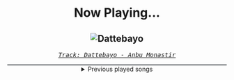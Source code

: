 <div align="center"> 
<h1>Now Playing...</h1>

![Dattebayo](https://i.scdn.co/image/ab67616d00001e0254d1f9cd74a3b5429eaba97d)
--
_<samp><a href="https://open.spotify.com/track/0fVgS14RhyOpQ5oGuoHbE0">Track: Dattebayo - Anbu Monastir</a></samp>_

<div style="border: 1px #4B5054 solid"></div>
<details>
  <summary>
    Previous played songs
  </summary>
  <table>
    <thead>
      <tr>
        <th>
          Artist
        </th>
        <th>
          Song
        </th>
        <th>
          Link
        </th>
      </tr>
    </thead>
    <tbody>
      <tr><td>Anbu Monastir</td><td>Dattebayo</td><td><a href="https://open.spotify.com/track/0fVgS14RhyOpQ5oGuoHbE0">https://open.spotify.com/track/0fVgS14RhyOpQ5oGuoHbE0</a></td></tr><tr><td>Bad Omens</td><td>Just Pretend</td><td><a href="https://open.spotify.com/track/1H4Y9uW4N0LsxJUz0VnaPJ">https://open.spotify.com/track/1H4Y9uW4N0LsxJUz0VnaPJ</a></td></tr><tr><td>Bad Omens</td><td>The Hell I Overcame</td><td><a href="https://open.spotify.com/track/26O5jBJggDv9p8W23dzv6z">https://open.spotify.com/track/26O5jBJggDv9p8W23dzv6z</a></td></tr><tr><td>Bad Omens</td><td>Malice</td><td><a href="https://open.spotify.com/track/2rBzyfVUzCcw5kUPx9vN3a">https://open.spotify.com/track/2rBzyfVUzCcw5kUPx9vN3a</a></td></tr><tr><td>Bad Omens</td><td>ARTIFICIAL SUICIDE</td><td><a href="https://open.spotify.com/track/2Qv8xJzenocwXyGlMU5PaC">https://open.spotify.com/track/2Qv8xJzenocwXyGlMU5PaC</a></td></tr><tr><td>Bad Omens</td><td>Burning Out</td><td><a href="https://open.spotify.com/track/4buQkMfQFNGb9FVzNW5AM7">https://open.spotify.com/track/4buQkMfQFNGb9FVzNW5AM7</a></td></tr><tr><td>Bad Omens</td><td>Reprise (The Sound Of The End)</td><td><a href="https://open.spotify.com/track/6denKFnByEuPrXVMVg2dUH">https://open.spotify.com/track/6denKFnByEuPrXVMVg2dUH</a></td></tr><tr><td>Bad Omens</td><td>CONCRETE JUNGLE</td><td><a href="https://open.spotify.com/track/6yCysJaY0lFqHnrHvaR4pF">https://open.spotify.com/track/6yCysJaY0lFqHnrHvaR4pF</a></td></tr><tr><td>Bad Omens</td><td>Kingdom Of Cards</td><td><a href="https://open.spotify.com/track/3WgSSo4SoHQjodjiRG71eX">https://open.spotify.com/track/3WgSSo4SoHQjodjiRG71eX</a></td></tr><tr><td>Bad Omens</td><td>Enough, Enough Now</td><td><a href="https://open.spotify.com/track/4byiDYdMFKf8KrPgJkOEdH">https://open.spotify.com/track/4byiDYdMFKf8KrPgJkOEdH</a></td></tr><tr><td>Bad Omens</td><td>Come Undone</td><td><a href="https://open.spotify.com/track/4ztGu78QFB9Syh7JcS09XR">https://open.spotify.com/track/4ztGu78QFB9Syh7JcS09XR</a></td></tr><tr><td>Bad Omens</td><td>Nowhere To Go</td><td><a href="https://open.spotify.com/track/4TzGD5Pryq8DTjv5QRuJaW">https://open.spotify.com/track/4TzGD5Pryq8DTjv5QRuJaW</a></td></tr><tr><td>Bad Omens</td><td>Said & Done</td><td><a href="https://open.spotify.com/track/1HU18lvcOphXiyKLkaMCSy">https://open.spotify.com/track/1HU18lvcOphXiyKLkaMCSy</a></td></tr><tr><td>Bad Omens</td><td>Exit Wounds</td><td><a href="https://open.spotify.com/track/57NTNluLyUYl3kvaISYeJB">https://open.spotify.com/track/57NTNluLyUYl3kvaISYeJB</a></td></tr><tr><td>Kayzo</td><td>Suffocate</td><td><a href="https://open.spotify.com/track/6wUK8WB3cbNUAAGjNmKy3M">https://open.spotify.com/track/6wUK8WB3cbNUAAGjNmKy3M</a></td></tr><tr><td>Bad Omens</td><td>THE DEATH OF PEACE OF MIND</td><td><a href="https://open.spotify.com/track/6tRneEcItwpSxBtqgem5Dr">https://open.spotify.com/track/6tRneEcItwpSxBtqgem5Dr</a></td></tr><tr><td>Bad Omens</td><td>Careful What You Wish For</td><td><a href="https://open.spotify.com/track/2gtmkmCRxmQFAr2xOPTdBo">https://open.spotify.com/track/2gtmkmCRxmQFAr2xOPTdBo</a></td></tr><tr><td>Bad Omens</td><td>Glass Houses</td><td><a href="https://open.spotify.com/track/5isGPubntLfwqe1C8FYyrQ">https://open.spotify.com/track/5isGPubntLfwqe1C8FYyrQ</a></td></tr><tr><td>Bad Omens</td><td>Never Know</td><td><a href="https://open.spotify.com/track/2K1ENoIs1y6M5nFdJhLpvU">https://open.spotify.com/track/2K1ENoIs1y6M5nFdJhLpvU</a></td></tr><tr><td>Bad Omens</td><td>Like A Villain</td><td><a href="https://open.spotify.com/track/0xoyUiHhxVH4gwb0CRgNmg">https://open.spotify.com/track/0xoyUiHhxVH4gwb0CRgNmg</a></td></tr>
    </tbody>
  </table>
</details>

</div>

